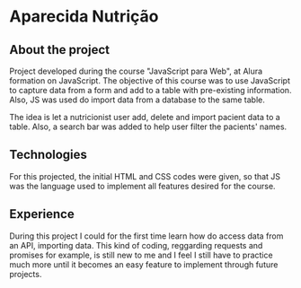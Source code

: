 # Aparecida Nutrição

## About the project

Project developed during the course "JavaScript para Web", at Alura formation on JavaScript. The objective of this course was to use JavaScript to capture data from a form and add to a table with pre-existing information. Also, JS was used do import data from a database to the same table.

The idea is let a nutricionist user add, delete and import pacient data to a table. Also, a search bar was added to help user filter the pacients' names.

## Technologies

For this projected, the initial HTML and CSS codes were given, so that JS was the language used to implement all features desired for the course.

## Experience

During this project I could for the first time learn how do access data from an API, importing data. This kind of coding, reggarding requests and promises for example, is still new to me and I feel I still have to practice much more until it becomes an easy feature to implement through future projects.


